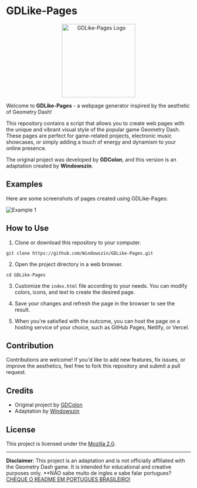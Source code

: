 # GDLike-Pages

<p align="center">
  <img src="./img1" alt="GDLike-Pages Logo" width="200">
</p>

Welcome to **GDLike-Pages** - a webpage generator inspired by the aesthetic of Geometry Dash!

This repository contains a script that allows you to create web pages with the unique and vibrant visual style of the popular game Geometry Dash. These pages are perfect for game-related projects, electronic music showcases, or simply adding a touch of energy and dynamism to your online presence.

The original project was developed by **GDColon**, and this version is an adaptation created by **Windowszin**.

## Examples

Here are some screenshots of pages created using GDLike-Pages:

![Example 1](examples/example1.png)

## How to Use

1. Clone or download this repository to your computer.

```
git clone https://github.com/Windowszin/GDLike-Pages.git
```

2. Open the project directory in a web browser.

```
cd GDLike-Pages
```

3. Customize the `index.html` file according to your needs. You can modify colors, icons, and text to create the desired page.

4. Save your changes and refresh the page in the browser to see the result.

5. When you're satisfied with the outcome, you can host the page on a hosting service of your choice, such as GitHub Pages, Netlify, or Vercel.

## Contribution

Contributions are welcome! If you'd like to add new features, fix issues, or improve the aesthetics, feel free to fork this repository and submit a pull request.

## Credits

- Original project by [GDColon](https://github.com/GDColon)
- Adaptation by [Windowszin](https://github.com/Windowszin)

## License

This project is licensed under the [Mozilla 2.0](LICENSE).

---

**Disclaimer**: This project is an adaptation and is not officially affiliated with the Geometry Dash game. It is intended for educational and creative purposes only.
**NÃO sabe muito de ingles e sabe falar portugues? [CHEQUE O README EM PORTUGUES BRASILEIRO!](READMEBR.md)
